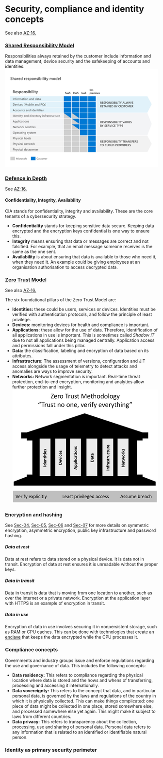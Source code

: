 # Security, compliance and identity concepts

See also [AZ-16.](../06_Azure_3/06_completed_assignments/AZ-16_activeDirectorySecurity.md)

### [Shared Responsibility Model](https://learn.microsoft.com/en-us/training/modules/describe-security-concepts-methodologies/2-describe-shared-responsibility-model)
Responsibilities always retained by the customer include information and data management, device security and the safekeeping of accounts and identities.  
![ss1](00SC_resources/SC-1_screenshot1.png)

### [Defence in Depth](https://learn.microsoft.com/en-us/training/modules/describe-security-concepts-methodologies/3-describe-defense-depth)
See [AZ-16.](../06_Azure_3/06_completed_assignments/AZ-16_activeDirectorySecurity.md)

#### Confidentiality, Integrity, Availability
CIA stands for confidentiality, integrity and availability. These are the core tenants of a cybersecurity strategy.

* **Confidentiality** stands for keeping sensitive data secure. Keeping data encrypted and the encryption keys confidential is one way to ensure this.
* **Integrity** means ensuring that data or messages are correct and not falsified. For example, that an email message someone receives is the same as the one sent.
* **Availability** is about ensuring that data is available to those who need it, when they need it. An example could be giving employees at an organisation authorisation to access decrypted data.

### [Zero Trust Model](https://learn.microsoft.com/en-us/training/modules/describe-security-concepts-methodologies/4-describe-zero-trust-model)
See also [AZ-16.](../06_Azure_3/06_completed_assignments/AZ-16_activeDirectorySecurity.md)

The six foundational pillars of the Zero Trust Model are:
* **Identities:** these could be users, services or devices. Identities must be verified with authentication protocols, and follow the principle of least privilege.
* **Devices:** monitoring devices for health and compliance is important.
* **Applications:** these allow for the use of data. Therefore, identification of all applications in use is important. This is sometimes called *Shadow IT* due to not all applications being managed centrally. Application access and permissions fall under this pillar.
* **Data:** the classification, labeling and encryption of data based on its attributes.
* **Infrastructure:** The assessment of versions, configuration and JIT access alongside the usage of telemetry to detect attacks and anomalies are ways to improve security.
* **Networks:** Network segmentation is important. Real-time threat protection, end-to-end encryption, monitoring and analytics allow further protection and insight.
![ss2](00SC_resources/SC-1_screenshot2.png)

### Encryption and hashing
See [Sec-04](../03_Security_1/03_completed_assignments/Sec-04_symmetricEncryption.md), [Sec-05](../03_Security_1/03_completed_assignments/Sec-05_asymmetricEncryption.md), [Sec-06](../03_Security_1/03_completed_assignments/Sec-06_publicKeyInfrastructure.md) and [Sec-07](../03_Security_1/03_completed_assignments/Sec-07_passwords.md) for more details on symmetric encryption, asymmetric encryption, public key infrastructure and password hashing.

##### Data at rest
Data at rest refers to data stored on a physical device. It is data not in transit. Encryption of data at rest ensures it is unreadable without the proper keys.

##### Data in transit
Data in transit is data that is moving from one location to another, such as over the internet or a private network. Encryption at the application layer with HTTPS is an example of encryption in transit.

##### Data in use
Encryption of data in use involves securing it in nonpersistent storage, such as RAM or CPU caches. This can be done with technologies that create an [enclave](https://csrc.nist.gov/glossary/term/enclave) that keeps the data encrypted while the CPU processes it.

### Compliance concepts
Governments and industry groups issue and enforce regulations regarding the use and governance of data. This includes the following concepts:

* **Data residency:** This refers to compliance regarding the physical location where data is stored and the hows and whens of transferring, processing and accessing it internationally.
* **Data sovereignty:** This refers to the concept that data, and in particular personal data, is governed by the laws and regulations of the country in which it is physically collected. This can make things complicated: one piece of data might be collected in one place, stored somewhere else, and processed somewhere else yet again. This might make it subject to laws from different countries.
* **Data privacy:** This refers to transparency about the collection, processing, use and sharing of personal data. Personal data refers to any information that is related to an identified or identifiable natural person.

### Identity as primary security perimeter
